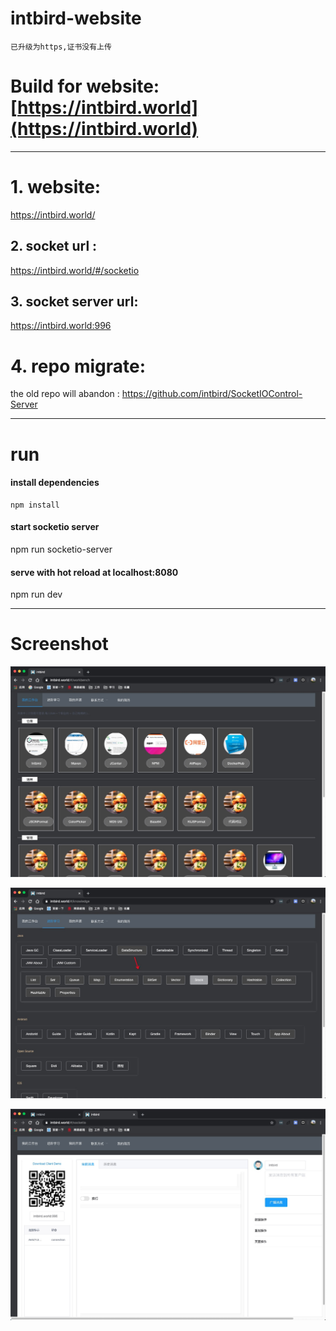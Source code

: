 # intbird-website

`已升级为https,证书没有上传`

# Build for website: [https://intbird.world](https://intbird.world)
------
# 1. website:
 https://intbird.world/

## 2. socket url :
   https://intbird.world/#/socketio

## 3. socket server url:
   https://intbird.world:996

# 4. repo migrate:
the old repo will abandon :
 https://github.com/intbird/SocketIOControl-Server

------

# run
#### install dependencies
```
npm install
```


#### start socketio server
npm run socketio-server

#### serve with hot reload at localhost:8080
npm run dev

------

# Screenshot
![截图](./gituser/home1.png)

![截图](./gituser/home2.png)


![截图](./gituser/home3.png)

